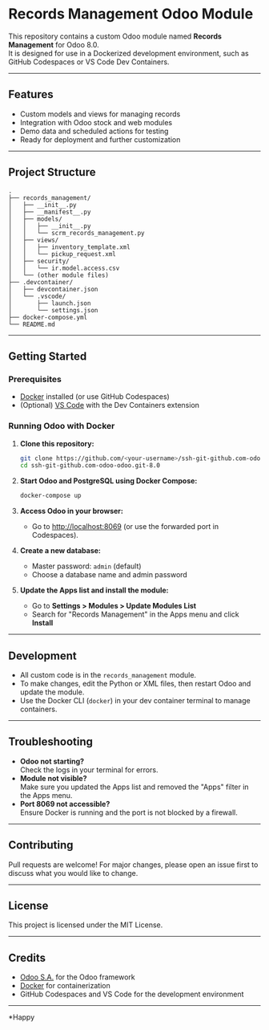 # Records Management Odoo Module

This repository contains a custom Odoo module named **Records Management** for Odoo 8.0.  
It is designed for use in a Dockerized development environment, such as GitHub Codespaces or VS Code Dev Containers.

---

## Features

- Custom models and views for managing records
- Integration with Odoo stock and web modules
- Demo data and scheduled actions for testing
- Ready for deployment and further customization

---

## Project Structure

```
.
├── records_management/
│   ├── __init__.py
│   ├── __manifest__.py
│   ├── models/
│   │   ├── __init__.py
│   │   └── scrm_records_management.py
│   ├── views/
│   │   ├── inventory_template.xml
│   │   └── pickup_request.xml
│   ├── security/
│   │   └── ir.model.access.csv
│   └── (other module files)
├── .devcontainer/
│   ├── devcontainer.json
│   └── .vscode/
│       ├── launch.json
│       └── settings.json
├── docker-compose.yml
└── README.md
```

---

## Getting Started

### Prerequisites

- [Docker](https://www.docker.com/) installed (or use GitHub Codespaces)
- (Optional) [VS Code](https://code.visualstudio.com/) with the Dev Containers extension

### Running Odoo with Docker

1. **Clone this repository:**
   ```sh
   git clone https://github.com/<your-username>/ssh-git-github.com-odoo-odoo.git-8.0.git
   cd ssh-git-github.com-odoo-odoo.git-8.0
   ```

2. **Start Odoo and PostgreSQL using Docker Compose:**
   ```sh
   docker-compose up
   ```

3. **Access Odoo in your browser:**
   - Go to [http://localhost:8069](http://localhost:8069) (or use the forwarded port in Codespaces).

4. **Create a new database:**
   - Master password: `admin` (default)
   - Choose a database name and admin password

5. **Update the Apps list and install the module:**
   - Go to **Settings > Modules > Update Modules List**
   - Search for "Records Management" in the Apps menu and click **Install**

---

## Development

- All custom code is in the `records_management` module.
- To make changes, edit the Python or XML files, then restart Odoo and update the module.
- Use the Docker CLI (`docker`) in your dev container terminal to manage containers.

---

## Troubleshooting

- **Odoo not starting?**  
  Check the logs in your terminal for errors.
- **Module not visible?**  
  Make sure you updated the Apps list and removed the "Apps" filter in the Apps menu.
- **Port 8069 not accessible?**  
  Ensure Docker is running and the port is not blocked by a firewall.

---

## Contributing

Pull requests are welcome! For major changes, please open an issue first to discuss what you would like to change.

---

## License

This project is licensed under the MIT License.

---

## Credits

- [Odoo S.A.](https://www.odoo.com/) for the Odoo framework
- [Docker](https://www.docker.com/) for containerization
- GitHub Codespaces and VS Code for the development environment

---

*Happy
